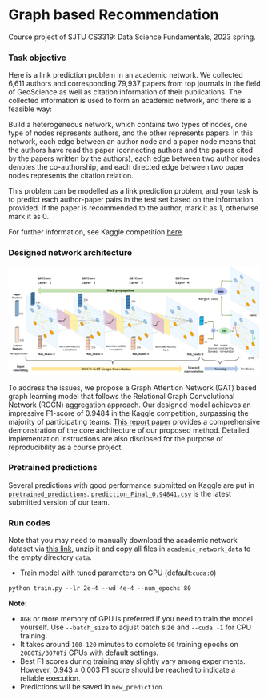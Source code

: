 # Graph based Recommendation
Course project of SJTU CS3319: Data Science Fundamentals, 2023 spring.

### Task objective
Here is a link prediction problem in an academic network. We collected 6,611 authors and corresponding 79,937 papers from top journals in the field of GeoScience as well as citation information of their publications. The collected information is used to form an academic network, and there is a feasible way:

Build a heterogeneous network, which contains two types of nodes, one type of nodes represents authors, and the other represents papers. In this network, each edge between an author node and a paper node means that the authors have read the paper (connecting authors and the papers cited by the papers written by the authors), each edge between two author nodes denotes the co-authorship, and each directed edge between two paper nodes represents the citation relation.

This problem can be modelled as a link prediction problem, and your task is to predict each author-paper pairs in the test set based on the information provided. If the paper is recommended to the author, mark it as 1, otherwise mark it as 0.

For further information, see Kaggle competition [here](https://www.kaggle.com/competitions/cs3319-02-project-1-graph-based-recommendation).

### Designed network architecture
![frame](imgs/structure.png)

To address the issues, we propose a Graph Attention Network (GAT) based graph learning model that follows the Relational Graph Convolutional Network (RGCN) aggregation approach. Our designed model achieves an impressive F1-score of 0.9484 in the Kaggle competition, surpassing the majority of participating teams. [This report paper](report/Report_for_data_science_fundamentals.pdf) provides a comprehensive demonstration of the core architecture of our proposed method. Detailed implementation instructions are also disclosed for the purpose of reproducibility as a course project.

### Pretrained predictions
Several predictions with good performance submitted on Kaggle are put in [`pretrained_predictions`](pretrained_predictions). [`prediction_Final_0.94841.csv`](pretrained_predictions/prediction_Final_0.94841.csv) is the latest submitted version of our team.


### Run codes
Note that you may need to manually download the academic network dataset via [this link](https://drive.google.com/uc?id=1IGO3REgo88YHag3_yfftOIy8F5LTlhhA&export=download), unzip it and copy all files in `academic_network_data` to the empty directory `data`.

- Train model with tuned parameters on GPU (default:`cuda:0`)
```
python train.py --lr 2e-4 --wd 4e-4 --num_epochs 80
```

**Note:**
- `8GB` or more memory of GPU is preferred if you need to train the model yourself. Use `--batch_size` to adjust batch size and `--cuda -1` for CPU training. 
- It takes around `100-120` minutes to complete `80` training epochs on `2080Ti/3070Ti` GPUs with default settings.
- Best F1 scores during training may slightly vary among experiments. However, $0.943\pm 0.003$ F1 score should be reached to indicate a reliable execution.
- Predictions will be saved in `new_prediction`.